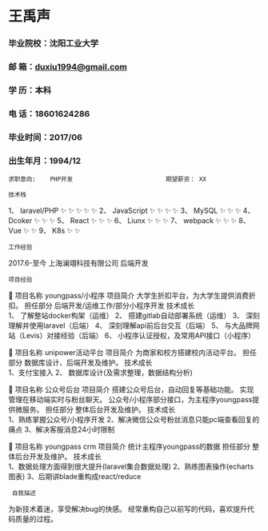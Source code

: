 # 王禹声
### 毕业院校：沈阳工业大学								
### 邮       箱：duxiu1994@gmail.com
### 学       历：本科									
### 电       话：18601624286	
### 毕业时间：2017/06									
### 出生年月：1994/12	

 	求职意向:    PHP开发							期望薪资： XX

 	技术栈
1、	laravel/PHP 		✨ ✨ ✨ ✨ ✨
2、	JavaScript		✨ ✨ ✨ ✨
3、	MySQL			✨ ✨ ✨
4、	Dcoker			✨ ✨ ✨
5、	React			✨ ✨ ✨
6、	Liunx			✨ ✨ ✨
7、	webpack		✨ ✨ ✨
8、	Vue			✨ ✨
9、	K8s			✨ ✨

 	工作经验
2017.6-至今            上海澜翊科技有限公司		后端开发

 	项目经验
	项目名称 		youngpass/小程序
       		 项目简介
  		大学生折扣平台，为大学生提供消费折扣。
           担任部分
			后端开发/运维工作/部分小程序开发
       	技术成长  		
1、	了解整站docker构架（运维）
2、	搭建gitlab自动部署系统（运维）
3、	深刻理解并使用laravel（后端）
4、	深刻理解api前后台交互（后端）
5、	与大品牌网站（Levis）对接经验（后端）
6、	小程序认证授权，及常用API接口（小程序）

	项目名称 		unipower活动平台
       		 项目简介
  		为商家和校方搭建校内活动平台。
           担任部分
			数据库设计、后端开发及维护。
       	技术成长  		
1、支付宝接入
2、	数据库设计(及需求整理，数据结构分析)

	项目名称 		公众号后台
       		 项目简介
  		搭建公众号后台，自动回复等基础功能。
实现管理在移动端实时与粉丝聊天。
		公众号/小程序部分接口，为主程序youngpass提供微服务。
           担任部分
			整体后台开发及维护。
       	技术成长  		
1、熟练掌握公众号/小程序开发
			2、解决微信公众号粉丝消息只能pc端查看回复的痛点
			3、解决客服消息24小时限制

	项目名称 		youngpass crm
       		 项目简介
  		统计主程序youngpass的数据
           担任部分
			整体后台开发及维护。
       	技术成长  		
1、数据处理方面得到很大提升(laravel集合数据处理)
			2、熟练图表操作(echarts图表)
			3、后期讲blade重构成react/reduce
			
     自我描述  
为新技术着迷，享受解决bug的快感。
经常重构自己以前写的代码，喜欢提升代码质量的过程。

